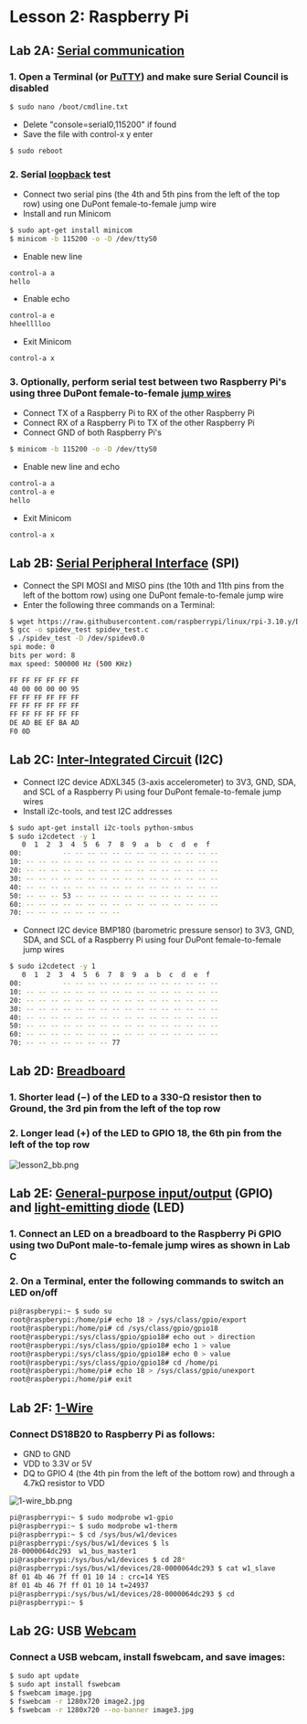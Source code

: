 # Lesson 2: Raspberry Pi

## Lab 2A: [Serial communication](https://en.wikipedia.org/wiki/Serial_communication)

### 1. Open a Terminal (or [PuTTY](https://en.wikipedia.org/wiki/PuTTY)) and make sure Serial Council is disabled
```sh
$ sudo nano /boot/cmdline.txt
```
* Delete "console=serial0,115200" if found
* Save the file with control-x y enter
```sh
$ sudo reboot
```

### 2. Serial [loopback](https://en.wikipedia.org/wiki/Loopback) test
* Connect two serial pins (the 4th and 5th pins from the left of the top row) using one DuPont female-to-female jump wire
* Install and run Minicom
```sh
$ sudo apt-get install minicom
$ minicom -b 115200 -o -D /dev/ttyS0
```
* Enable new line
```sh
control-a a
hello
```
* Enable echo
```sh
control-a e
hheelllloo
```
* Exit Minicom
```sh
control-a x
```

### 3. Optionally, perform serial test between two Raspberry Pi's using three DuPont female-to-female [jump wires](https://en.wikipedia.org/wiki/Jump_wire)

* Connect TX of a Raspberry Pi to RX of the other Raspberry Pi
* Connect RX of a Raspberry Pi to TX of the other Raspberry Pi
* Connect GND of both Raspberry Pi's
```sh
$ minicom -b 115200 -o -D /dev/ttyS0
```
* Enable new line and echo
```sh
control-a a
control-a e
hello
```
* Exit Minicom
```sh
control-a x
```

## Lab 2B: [Serial Peripheral Interface](https://en.wikipedia.org/wiki/Serial_communication) (SPI)

* Connect the SPI MOSI and MISO pins (the 10th and 11th pins from the left of the bottom row) using one DuPont female-to-female jump wire
* Enter the following three commands on a Terminal:
```sh
$ wget https://raw.githubusercontent.com/raspberrypi/linux/rpi-3.10.y/Documentation/spi/spidev_test.c
$ gcc -o spidev_test spidev_test.c
$ ./spidev_test -D /dev/spidev0.0
spi mode: 0
bits per word: 8
max speed: 500000 Hz (500 KHz)

FF FF FF FF FF FF 
40 00 00 00 00 95 
FF FF FF FF FF FF 
FF FF FF FF FF FF 
FF FF FF FF FF FF 
DE AD BE EF BA AD 
F0 0D 
```

## Lab 2C: [Inter-Integrated Circuit](https://en.wikipedia.org/wiki/I%C2%B2C) (I2C)

* Connect I2C device ADXL345 (3-axis accelerometer) to 3V3, GND, SDA, and SCL of a Raspberry Pi using four DuPont female-to-female jump wires
* Install i2c-tools, and test I2C addresses
```sh
$ sudo apt-get install i2c-tools python-smbus
$ sudo i2cdetect -y 1
   0  1  2  3  4  5  6  7  8  9  a  b  c  d  e  f
00:          -- -- -- -- -- -- -- -- -- -- -- -- -- 
10: -- -- -- -- -- -- -- -- -- -- -- -- -- -- -- -- 
20: -- -- -- -- -- -- -- -- -- -- -- -- -- -- -- -- 
30: -- -- -- -- -- -- -- -- -- -- -- -- -- -- -- -- 
40: -- -- -- -- -- -- -- -- -- -- -- -- -- -- -- -- 
50: -- -- -- 53 -- -- -- -- -- -- -- -- -- -- -- -- 
60: -- -- -- -- -- -- -- -- -- -- -- -- -- -- -- -- 
70: -- -- -- -- -- -- -- -- 
```
* Connect I2C device BMP180 (barometric pressure sensor) to 3V3, GND, SDA, and SCL of a Raspberry Pi using four DuPont female-to-female jump wires
```sh
$ sudo i2cdetect -y 1
   0  1  2  3  4  5  6  7  8  9  a  b  c  d  e  f
00:          -- -- -- -- -- -- -- -- -- -- -- -- -- 
10: -- -- -- -- -- -- -- -- -- -- -- -- -- -- -- -- 
20: -- -- -- -- -- -- -- -- -- -- -- -- -- -- -- -- 
30: -- -- -- -- -- -- -- -- -- -- -- -- -- -- -- -- 
40: -- -- -- -- -- -- -- -- -- -- -- -- -- -- -- -- 
50: -- -- -- -- -- -- -- -- -- -- -- -- -- -- -- -- 
60: -- -- -- -- -- -- -- -- -- -- -- -- -- -- -- -- 
70: -- -- -- -- -- -- -- 77 
```

## Lab 2D: [Breadboard](https://en.wikipedia.org/wiki/Breadboard)

### 1. Shorter lead (−) of the LED to a 330-Ω resistor then to Ground, the 3rd pin from the left of the top row

### 2. Longer lead (+) of the LED to GPIO 18, the 6th pin from the left of the top row

![lesson2_bb.png](https://github.com/kevinwlu/iot/blob/master/lesson2/lesson2_bb.png)

## Lab 2E: [General-purpose input/output](https://en.wikipedia.org/wiki/General-purpose_input/output) (GPIO) and [light-emitting diode](https://en.wikipedia.org/wiki/Light-emitting_diode) (LED)

### 1. Connect an LED on a breadboard to the Raspberry Pi GPIO using two DuPont male-to-female jump wires as shown in Lab C

### 2. On a Terminal, enter the following commands to switch an LED on/off 
```sh
pi@raspberypi:~ $ sudo su
root@raspberypi:/home/pi# echo 18 > /sys/class/gpio/export
root@raspberypi:/home/pi# cd /sys/class/gpio/gpio18
root@raspberypi:/sys/class/gpio/gpio18# echo out > direction
root@raspberypi:/sys/class/gpio/gpio18# echo 1 > value
root@raspberypi:/sys/class/gpio/gpio18# echo 0 > value
root@raspberypi:/sys/class/gpio/gpio18# cd /home/pi
root@raspberypi:/home/pi# echo 18 > /sys/class/gpio/unexport
root@raspberypi:/home/pi# exit
```

## Lab 2F: [1-Wire](https://en.wikipedia.org/wiki/1-Wire)

### Connect DS18B20 to Raspberry Pi as follows:

* GND to GND
* VDD to 3.3V or 5V
* DQ to GPIO 4 (the 4th pin from the left of the bottom row) and through a 4.7kΩ resistor to VDD

![1-wire_bb.png](https://github.com/kevinwlu/iot/blob/master/lesson2/1-wire_bb.png)

```sh
pi@raspberrypi:~ $ sudo modprobe w1-gpio
pi@raspberrypi:~ $ sudo modprobe w1-therm
pi@raspberrypi:~ $ cd /sys/bus/w1/devices
pi@raspberrypi:/sys/bus/w1/devices $ ls
28-0000064dc293  w1_bus_master1
pi@raspberrypi:/sys/bus/w1/devices $ cd 28*
pi@raspberrypi:/sys/bus/w1/devices/28-0000064dc293 $ cat w1_slave
8f 01 4b 46 7f ff 01 10 14 : crc=14 YES
8f 01 4b 46 7f ff 01 10 14 t=24937
pi@raspberrypi:/sys/bus/w1/devices/28-0000064dc293 $ cd
pi@raspberrypi:~ $ 
```

## Lab 2G: USB [Webcam](https://en.wikipedia.org/wiki/Webcam)

### Connect a USB webcam, install fswebcam, and save images:
```sh
$ sudo apt update
$ sudo apt install fswebcam
$ fswebcam image.jpg
$ fswebcam -r 1280x720 image2.jpg
$ fswebcam -r 1280x720 --no-banner image3.jpg
```
